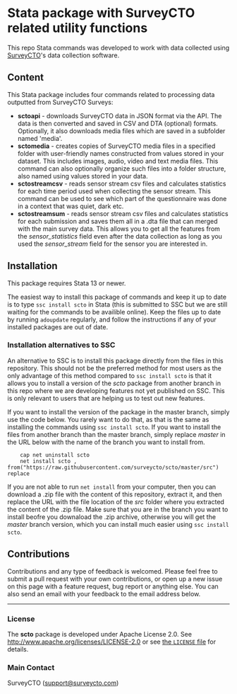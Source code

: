 # Stata package with SurveyCTO related utility functions

This repo Stata commands was developed to work with data collected using [SurveyCTO](https://www.surveycto.com)'s data collection software.

## Content

This Stata package includes four commands related to processing data outputted from SurveyCTO Surveys:

* **sctoapi** - downloads SurveyCTO data in JSON format via the API. The data is then converted and saved in CSV and DTA (optional) formats. Optionally, it also downloads media files which are saved in a subfolder named 'media'.
* **sctomedia** - creates copies of SurveyCTO media files in a specified folder with user-friendly names constructed from values stored in your dataset. This includes images, audio, video and text media files. This command can also optionally organize such files into a folder structure, also named using values stored in your data.
* **sctostreamcsv** - reads sensor stream csv files and calculates statistics for each time period used when collecting the sensor stream. This command can be used to see which part of the questionnaire was done in a context that was quiet, dark etc.
* **sctostreamsum** - reads sensor stream csv files and calculates statistics for each submission and saves them all in a .dta file that can merged with the main survey data. This allows you to get all the features from the *sensor_statistics* field even after the data collection as long as you used the *sensor_stream* field for the sensor you are interested in.

## Installation
This package requires Stata 13 or newer.

The easiest way to install this package of commands and keep it up to date is to type `ssc install scto` in Stata (this is submitted to SSC but we are still waiting for the commands to be availible online). Keep the files up to date by running `adoupdate` regularly, and follow the instructions if any of your installed packages are out of date.

### Installation alternatives to SSC
An alternative to SSC is to install this package directly from the files in this repository. This should not be the preferred method for most users as the only advantage of this method compared to `ssc install scto` is that it allows you to install a version of the _scto_ package from another branch in this repo where we are developing features not yet published on SSC. This is only relevant to users that are helping us to test out new features.

If you want to install the version of the package in the master branch, simply use the code below. You rarely want to do that, as that is the same as installing the commands using `ssc install scto`. If you want to install the files from another branch than the master branch, simply replace _master_ in the URL below with the name of the branch you want to install from.
```
    cap net uninstall scto
    net install scto , from("https://raw.githubusercontent.com/surveycto/scto/master/src") replace
```
If you are not able to run `net install` from your computer, then you can download a .zip file with the content of this repository, extract it, and then replace the URL with the file location of the _src_ folder where you extracted the content of the .zip file. Make sure that you are in the branch you want to install beofre you downaload the .zip archive, otherwise you will get the _master_ branch version, which you can install much easier using `ssc install scto`.

## Contributions
Contributions and any type of feedback is welcomed. Please feel free to submit a pull request with your own contributions, or open up a new issue on this page with a feature request, bug report or anything else. You can also send an email with your feedback to the email address below.

---

### **License**
The **scto** package is developed under Apache License 2.0. See http://www.apache.org/licenses/LICENSE-2.0 or see [the `LICENSE` file](https://github.com/surveycto/scto/blob/master/LICENSE) for details.

### **Main Contact**
SurveyCTO ([support@surveycto.com](mailto:support@surveycto.com))

